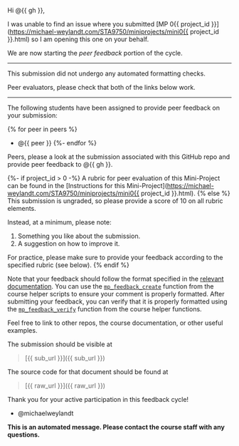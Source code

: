 Hi @{{ gh }},

I was unable to find an issue where you submitted 
[MP 0{{ project_id }}](https://michael-weylandt.com/STA9750/miniprojects/mini0{{ project_id }}.html)
so I am opening this one on your behalf. 

We are now starting the *peer feedback* portion of the cycle.

---

This submission did not undergo any automated formatting checks. 

Peer evaluators, please check that both of the links below work. 

---

The following students have been assigned to provide peer feedback
on your submission: 

{% for peer in peers %}
- @{{ peer }}
{%- endfor %}

Peers, please a look at the submission associated with 
this GitHub repo and provide peer feedback to @{{ gh }}.

{%- if project_id > 0 -%}
A rubric for peer evaluation of this Mini-Project can be found
in the [Instructions for this Mini-Project](https://michael-weylandt.com/STA9750/miniprojects/mini0{{ project_id }}.html).
{% else %}
This submission is ungraded, so please provide a score of 10 on all 
rubric elements.

Instead, at a minimum, please note: 

1. Something you like about the submission. 
2. A suggestion on how to improve it. 

For practice, please make sure to provide your feedback according to the
specified rubric (see below).
{% endif %}

Note that your feedback should follow the format specified in the 
[relevant documentation](https://michael-weylandt.com/STA9750/miniprojects.html#peer-feedback).
You can use the [`mp_feedback_create`](https://michael-weylandt.com/STA9750/tips.html#mp_feedback_create)
function from the course helper scripts to ensure your comment is properly
formatted. After submitting your feedback, you can verify that it is 
properly formatted using the 
[`mp_feedback_verify`](https://michael-weylandt.com/STA9750/tips.html#mp_feedback_verify)
function from the course helper functions. 

Feel free to link to other repos, the course documentation, or other useful
examples.

The submission should be visible at 

> [{{ sub_url }}]({{ sub_url }})

The source code for that document should be found at 

> [{{ raw_url }}]({{ raw_url }})

Thank you for your active participation in this feedback cycle!

- @michaelweylandt

**This is an automated message. Please contact the course staff with any questions.**
